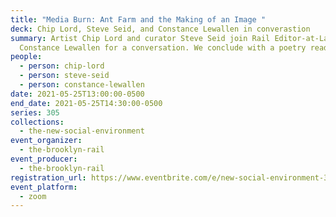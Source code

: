 ```yaml
---
title: "Media Burn: Ant Farm and the Making of an Image "
deck: Chip Lord, Steve Seid, and Constance Lewallen in converastion
summary: Artist Chip Lord and curator Steve Seid join Rail Editor-at-Large
  Constance Lewallen for a conversation. We conclude with a poetry reading.
people:
  - person: chip-lord
  - person: steve-seid
  - person: constance-lewallen
date: 2021-05-25T13:00:00-0500
end_date: 2021-05-25T14:30:00-0500
series: 305
collections:
  - the-new-social-environment
event_organizer:
  - the-brooklyn-rail
event_producer:
  - the-brooklyn-rail
registration_url: https://www.eventbrite.com/e/new-social-environment-305-ant-farm-and-the-making-of-an-image-tickets-156142100225
event_platform:
  - zoom
---
```

